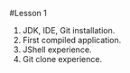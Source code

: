 #Lesson 1

1. JDK, IDE, Git installation.
2. First compiled application.
3. JShell experience.
4. Git clone experience.